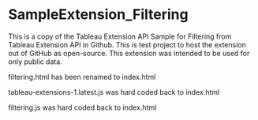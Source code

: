 # SampleExtension_Filtering

This is a copy of the Tableau Extension API Sample for Filtering from Tableau Extension API in Github. This is test project to host the extension out of GitHub as open-source. This extension was intended to be used for only public data.

filtering.html has been renamed to index.html

tableau-extensions-1.latest.js was hard coded back to index.html

filtering.js was hard coded back to index.html
